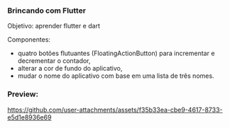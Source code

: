 ### Brincando com Flutter

Objetivo: aprender flutter e dart

Componentes: 
- quatro botões flutuantes (FloatingActionButton) para incrementar e decrementar o contador,
- alterar a cor de fundo do aplicativo,
- mudar o nome do aplicativo com base em uma lista de três nomes.

### Preview:

https://github.com/user-attachments/assets/f35b33ea-cbe9-4617-8733-e5d1e8936e69

